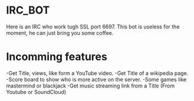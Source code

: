 # IRC_BOT
Here is an IRC who work tugh SSL port 6697.
This bot is useless for the moment, he can just bring you some coffee.
# Incomming features
-Get Title, views, like form a YouTube video.
-Get Title of a wikipedia page.
-Score board to show who is more active on the server.
-Some games like mastermind or blackjack
-Get music streaming link from a Title (From Youtube or SoundCloud)



